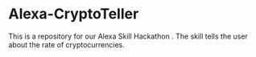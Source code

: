 # Alexa-CryptoTeller
This is a repository for our Alexa Skill Hackathon . The skill tells the user about the rate of cryptocurrencies.

